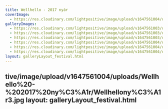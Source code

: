 ```yaml
---
title: Wellhello - 2017 nyár
coverImage:
  - https://res.cloudinary.com/lightpositive/image/upload/v1647561004/uploads/Wellhello%20-%202017%20ny%C3%A1r/wellhellony%C3%A1r4.jpg
galleryImages: 
  - https://res.cloudinary.com/lightpositive/image/upload/v1647561003/uploads/Wellhello%20-%202017%20ny%C3%A1r/wellhellony%C3%A1r6.jpg
  - https://res.cloudinary.com/lightpositive/image/upload/v1647561003/uploads/Wellhello%20-%202017%20ny%C3%A1r/wellhellony%C3%A1r1.jpg
  - https://res.cloudinary.com/lightpositive/image/upload/v1647561003/uploads/Wellhello%20-%202017%20ny%C3%A1r/wellhellony%C3%A1r2.jpg
  - https://res.cloudinary.com/lightpositive/image/upload/v1647561004/uploads/Wellhello%20-%202017%20ny%C3%A1r/wellhellony%C3%A1r5.jpg
  - https://res.cloudinary.com/lightpositive/image/upload/v1647561004/uploads/Wellhello%20-%202017%20ny%C3%A1r/wellhellony%C3%A1r.jpg
  - https://res.cloudinary.com/lightpositive/image/upload/v1647561004/uploads/Wellhello%20-%202017%20ny%C3%A1r/wellhellony%C3%A1r4.jpg
layout: galleryLayout_festival.html
---
```

tive/image/upload/v1647561004/uploads/Wellhello%20-%202017%20ny%C3%A1r/Wellhellony%C3%A1r3.jpg
layout: galleryLayout_festival.html
---
